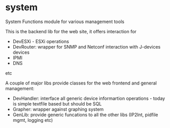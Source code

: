# system
System Functions module for various management tools

This is the backend lib for the web site, it offers interaction for 

- DevESXi - ESXi operations
- DevRouter: wrapper for SNMP and Netconf interaction with J-devices devices
- IPMI
- DNS

etc

A couple of major libs provide classes for the web frontend and general management:

- DevHandler: interface all generic device informartion operations - today is simple textfile based but should be SQL 
- Grapher: wrapper against graphing system
- GenLib: provide generic funcations to all the other libs (IP2Int, pidfile mgmt, logging etc)
